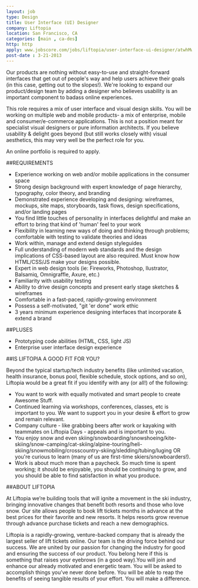 ```yaml
---
layout: job
type: Design
title: User Interface (UI) Designer
company: Liftopia
location: San Francisco, CA
categories: [main , ca-des]
http: http
apply: www.jobscore.com/jobs/liftopia/user-interface-ui-designer/atwhMwI3qr4Q-yeJe4egig
post-date : 3-21-2013
---
```


Our products are nothing without easy-to-use and straight-forward interfaces that get out of people's way and help users achieve their goals (in this case, getting out to the slopes!). We're looking to expand our product/design team by adding a designer who believes usability is an important component to badass online experiences.

This role requires a mix of user interface and visual design skills. You will be working on multiple web and mobile products- a mix of enterprise, mobile and consumer/e-commerce applications. This is not a position meant for specialist visual designers or pure information architects.  If you believe usability & delight goes beyond (but still works closely with) visual aesthetics, this may very well be the perfect role for you.

An online portfolio is required to apply.
 
##REQUIREMENTS
* Experience working on web and/or mobile applications in the consumer space
* Strong design background with expert knowledge of page hierarchy, typography, color theory, and branding
* Demonstrated experience developing and designing: wireframes, mockups, site maps, storyboards, task flows, design specifications, and/or landing pages
* You find little touches of personality in interfaces delightful and make an effort to bring that kind of 'human' feel to your work
* Flexibility in learning new ways of doing and thinking through problems; comfortable with testing to validate theories and ideas
* Work within, manage and extend design styleguides
* Full understanding of modern web standards and the design implications of CSS-based layout are also required. Must know how HTML/CSS/JS make your designs possible.
* Expert in web design tools (ie: Fireworks, Photoshop, llustrator, Balsamiq, Omnigraffle, Axure, etc.)
* Familiarity with usability testing
* Ability to drive design concepts and present early stage sketches & wireframes
* Comfortable in a fast-paced, rapidly-growing environment
* Possess a self-motivated, "git 'er done" work ethic
* 3 years minimum experience designing interfaces that incorporate & extend a brand
 
##PLUSES
* Prototyping code abilities (HTML, CSS, light JS)
* Enterprise user interface design experience
 
##IS LIFTOPIA A GOOD FIT FOR YOU?

Beyond the typical startup/tech industry benefits (like unlimited vacation, health insurance, bonus pool, flexible schedule, stock options, and so on), Liftopia would be a great fit if you identify with any (or all!) of the following:

* You want to work with equally motivated and smart people to create Awesome Stuff.
* Continued learning via workshops, conferences, classes, etc is important to you. We want to support you in your desire & effort to grow and remain relevant.
* Company culture - like grabbing beers after work or kayaking with teammates on Liftopia Days - appeals and is important to you.
* You enjoy snow and even skiing/snowboarding/snowshoeing/kite-skiing/snow-camping/cat-skiing/alpine-touring/heli-skiing/snowmobiling/crosscountry-skiing/sledding/tubing/luging OR you're curious to learn (many of us are first-time skiers/snowboarders!).
* Work is about much more than a paycheck. So much time is spent working; it should be enjoyable, you should be continuing to grow, and you should be able to find satisfaction in what you produce.
 
##ABOUT LIFTOPIA
 
At Liftopia we’re building tools that will ignite a movement in the ski industry, bringing innovative changes that benefit both resorts and those who love snow. Our site allows people to book lift tickets months in advance at the best prices for their favorite and new resorts. It helps resorts grow revenue through advance purchase tickets and reach a new demographics.
 
Liftopia is a rapidly-growing, venture-backed company that is already the largest seller of lift tickets online. Our team is the driving force behind our success. We are united by our passion for changing the industry for good and ensuring the success of our product. You belong here if this is something that raises your eyebrows (in a good way).You will join and enhance our already motivated and energetic team. You will be asked to accomplish things you’ve never done before. You will be able to reap the benefits of seeing tangible results of your effort. You will make a difference.